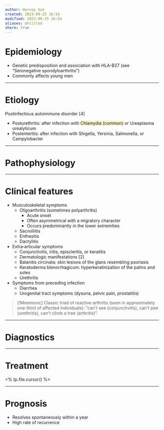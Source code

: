 ```yaml
---
author: Harvey Guo
created: 2023-09-25 16:54
modified: 2023-09-25 16:54
aliases: Untitled
share: true
---
```

# Epidemiology
- Genetic predisposition and association with HLA-B27 (see “Seronegative spondyloarthritis”)
- Commonly affects young men

---
# Etiology
Postinfectious autoimmune disorder  [4]
- Posturethritis: after infection with <span style="background:rgba(240, 200, 0, 0.2)">Chlamydia (common)</span> or Ureaplasma urealyticum
- Postenteritis: after infection with Shigella, Yersinia, Salmonella, or Campylobacter

---
# Pathophysiology


---
# Clinical features
- Musculoskeletal symptoms
	- Oligoarthritis (sometimes polyarthritis)
		- Acute onset
		- Often asymmetrical with a migratory character
		- Occurs predominantly in the lower extremities 
	- Sacroiliitis
	- Enthesitis
	- Dactylitis
- Extra‑articular symptoms
	- Conjunctivitis, iritis, episcleritis, or keratitis 
	- Dermatologic manifestations  [2]
	- Balanitis circinata: skin lesions of the glans resembling psoriasis 
	- Keratoderma blenorrhagicum: hyperkeratinization of the palms and soles 
	- Urethritis
- Symptoms from preceding infection 
	- Diarrhea
	- Urogenital tract symptoms (dysuria, pelvic pain, prostatitis)

>[!Mnemonic] 
>Classic triad of reactive arthritis (seen in approximately one-third of affected individuals): “can't see (conjunctivitis), can't pee (urethritis), can't climb a tree (arthritis)”.

---
# Diagnostics


---
# Treatment
<% tp.file.cursor() %>

---
# Prognosis
- Resolves spontaneously within a year
- High rate of recurrence